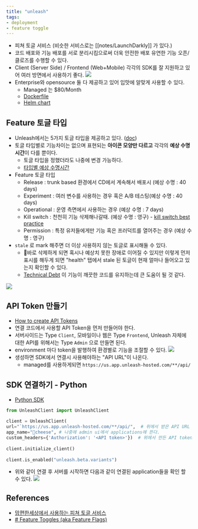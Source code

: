 ```yaml
---
title: "unleash"
tags:
- deployment
- feature toggle
---
```

- 피쳐 토글 서비스 (비슷한 서비스로는 [[notes/LaunchDarkly]] 가 있다.)  
- 코드 배포와 기능 배포를 서로 분리시킴으로써 더욱 안전한 배포 유연한 기능 오픈/클로즈를 수행할 수 있다. 
- Client (Server Side) / Frontend (Web+Mobile) 각각의 SDK를 잘 지원하고 있어 여러 방면에서 사용하기 좋다. 
![](https://docs.getunleash.io/assets/images/unleash-architecture-40c7293e777a7bea0df4edeeef8a6bf4.svg)
- Enterprise와 opensource 둘 다 제공하고 있어 입맛에 알맞게 사용할 수 있다. 
	- Managed 는 $80/Month
	- [Dockerfile](https://docs.getunleash.io/reference/deploy/getting-started)
	- [Helm chart](https://github.com/unleash/helm-charts/)
	
## Feature 토글 타입
- Unleash에서는 5가지 토글 타입을 제공하고 있다. ([doc](https://docs.getunleash.io/reference/feature-toggle-types))
- 토글 타입별로 기능차이는 없으며 표현되는 **아이콘 모양만 다르고** 각각의 **예상 수명시간**이 다를 뿐이다. 
	- 토글 타입을 정했더라도 나중에 변경 가능하다. 
	- [타입별 예상 수명시간](https://www.getunleash.io/blog/feature-toggle-life-time-best-practices) 
- Feature 토글 타입
	- Release : trunk based 환경에서 CD에서 계속해서 배포시 (예상 수명 : 40 days)
	- Experiment : 여러 변수를 사용하는 경우 혹은 A/B 테스팅(예상 수명 : 40 days)
	- Operational :  운영 측면에서 사용하는 경우 (예상 수명 : 7 days)
	- Kill switch : 천천히 기능 삭제해나갈때. (예상 수명 : 영구) - [kill switch best practice](https://www.getunleash.io/blog/kill-switches-best-practice)
	- Permission : 특정 유저들에게만 기능 혹은 프러덕트를 열어주는 경우 (예상 수명 : 영구)
- `stale` 로 mark 해주면 더 이상 사용하지 않는 토글로 표시해둘 수 있다. 
	- 바로 삭제하게 되면 혹시나 예상치 못한 장애로 이어질 수 있지만 이렇게 먼저 표시를 해두게 되면 "health" 탭에서 stale 된 토글이 현재 얼마나 들어오고 있는지 확인할 수 있다. 
	- [Technical Debt](https://docs.getunleash.io/reference/technical-debt) 이 기능이 깨끗한 코드를 유지하는데 큰 도움이 될 것 같다.

![](https://user-images.githubusercontent.com/2231510/208935165-cda5e879-5848-47e7-a15a-357c8e5daae8.png)

## API Token 만들기 
- [How to create API Tokens](https://docs.getunleash.io/how-to/how-to-create-api-tokens)
- 연결 코드에서 사용할 API Token을 먼저 만들어야 한다.
- 서버사이드는 Type `Client`, 모바일이나 웹은 Type `Frontend`, Unleash 자체에 대한 API를 위해서는 Type `Admin` 으로 만들면 된다.
- environment 마다 token을 발행하여 환경별로 기능을 조절할 수 있다. 
![](https://user-images.githubusercontent.com/2231510/208928220-536afe05-ba09-4875-8dc4-6bb8d223f4c7.png)
- 생성하면 SDK에서 연결시 사용해야하는 "API URL"이 나온다. 
	- managed를 사용하게되면 `https://us.app.unleash-hosted.com/**/api/` 

## SDK 연결하기 - Python
- [Python SDK](https://docs.getunleash.io/reference/sdks/python)
```py 
from UnleashClient import UnleashClient  
  
client = UnleashClient(  
url="`https://us.app.unleash-hosted.com/**/api/",  # 위에서 받은 API URL 입력
app_name="cheese", # 나중에 admin ui에서 applications에 뜬다.  
custom_headers={'Authorization': '<API token>'})  # 위에서 만든 API token Thpe "Client"
  
client.initialize_client()  
  
client.is_enabled("unleash.beta.variants")
```
- 위와 같이 연결 후 서버를 시작하면 다음과 같이 연결된 application들을 확인 할 수 있다. 
![](https://user-images.githubusercontent.com/2231510/208928977-8bd642f0-578c-4351-9915-04658a9725a6.png)


## References
- [맘편한세상에서 사용하는 피쳐 토글 서비스](https://tech.mfort.co.kr/blog/2022-11-24-feature-toggle/)
- [# Feature Toggles (aka Feature Flags)](https://martinfowler.com/articles/feature-toggles.html)